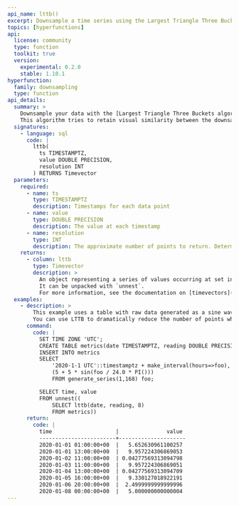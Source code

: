 ```yaml
---
api_name: lttb()
excerpt: Downsample a time series using the Largest Triangle Three Buckets method
topics: [hyperfunctions]
api:
  license: community
  type: function
  toolkit: true
  version:
    experimental: 0.2.0
    stable: 1.10.1
hyperfunction:
  family: downsampling
  type: function
api_details:
  summary: >
    Downsample your data with the [Largest Triangle Three Buckets algorithm](https://github.com/sveinn-steinarsson/flot-downsample).
    This algorithm tries to retain visual similarity between the downsampled data and the original dataset.
  signatures:
    - language: sql
      code: |
        lttb(
          ts TIMESTAMPTZ,
          value DOUBLE PRECISION,
          resolution INT
        ) RETURNS Timevector
  parameters:
    required:
      - name: ts
        type: TIMESTAMPTZ
        description: Timestamps for each data point
      - name: value
        type: DOUBLE PRECISION
        description: The value at each timestamp
      - name: resolution
        type: INT
        description: The approximate number of points to return. Determines the horizontal resolution of the resulting graph.
    returns:
      - column: lttb
        type: Timevector
        description: >
          An object representing a series of values occurring at set intervals from a starting time.
          It can be unpacked with `unnest`.
          For more information, see the documentation on [timevectors](/use-timescale/latest/hyperfunctions/function-pipelines/#timevectors).
  examples:
    - description: >
        This example uses a table with raw data generated as a sine wave.
        You can use LTTB to dramatically reduce the number of points while still capturing the peaks and valleys in the data.
      command:
        code: |
          SET TIME ZONE 'UTC';
          CREATE TABLE metrics(date TIMESTAMPTZ, reading DOUBLE PRECISION);
          INSERT INTO metrics
          SELECT
              '2020-1-1 UTC'::timestamptz + make_interval(hours=>foo),
              (5 + 5 * sin(foo / 24.0 * PI()))
              FROM generate_series(1,168) foo;

          SELECT time, value
          FROM unnest((
              SELECT lttb(date, reading, 8)
              FROM metrics))
      return:
        code: |
          time                    |               value 
          ------------------------+---------------------
          2020-01-01 01:00:00+00  |   5.652630961100257
          2020-01-01 13:00:00+00  |   9.957224306869053
          2020-01-02 11:00:00+00  | 0.04277569313094798
          2020-01-03 11:00:00+00  |   9.957224306869051
          2020-01-04 13:00:00+00  | 0.04277569313094709
          2020-01-05 16:00:00+00  |   9.330127018922191
          2020-01-06 20:00:00+00  |  2.4999999999999996
          2020-01-08 00:00:00+00  |   5.000000000000004
---
```


